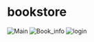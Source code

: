 # bookstore
 
![Main](https://user-images.githubusercontent.com/75997562/111557381-9b4c0d80-879d-11eb-9f74-ca5f2a7c924f.jpg)
![Book_info](https://user-images.githubusercontent.com/75997562/111557394-a141ee80-879d-11eb-937d-9dcb32676813.jpg)
![login](https://user-images.githubusercontent.com/75997562/111557398-a3a44880-879d-11eb-83d2-0fa476248565.jpg)
